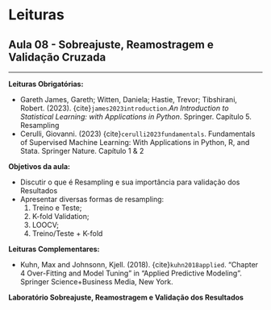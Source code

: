 # Leituras

## Aula 08 - Sobreajuste, Reamostragem e Validação Cruzada
___

**Leituras Obrigatórias:**  
- Gareth James, Gareth; Witten, Daniela; Hastie, Trevor; Tibshirani, Robert. (2023). {cite}`james2023introduction`.*An Introduction to Statistical Learning: with Applications in Python*. Springer. Capítulo 5. Resampling 
- Cerulli, Giovanni. (2023) {cite}`cerulli2023fundamentals`. Fundamentals of Supervised Machine Learning: With Applications in Python, R, and Stata. Springer Nature. Capítulo 1 & 2


**Objetivos da aula:**  
- Discutir o que é Resampling e sua importância para validação dos Resultados
- Apresentar diversas formas de resampling:
    1. Treino e Teste;
    2. K-fold Validation;
    3. LOOCV;
    4. Treino/Teste + K-fold


**Leituras Complementares:**

- Kuhn, Max and Johnsonn, Kjell. (2018). {cite}`kuhn2018applied`. “Chapter 4 Over-Fitting and Model Tuning” in “Applied Predictive Modeling”. Springer Science+Business Media, New York.



**Laboratório  Sobreajuste, Reamostragem e Validação dos Resultados**  




